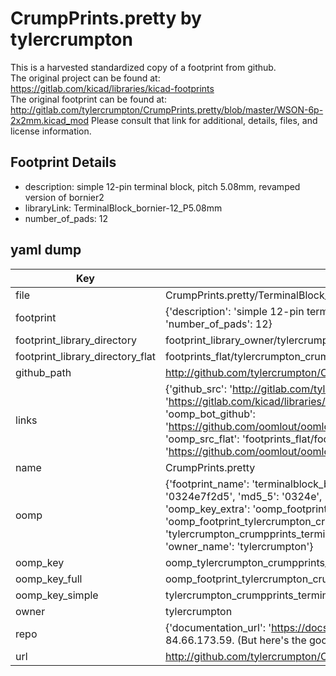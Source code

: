 # CrumpPrints.pretty by tylercrumpton  
This is a harvested standardized copy of a footprint from github.  
The original project can be found at:  
https://gitlab.com/kicad/libraries/kicad-footprints  
The original footprint can be found at:
http://gitlab.com/tylercrumpton/CrumpPrints.pretty/blob/master/WSON-6p-2x2mm.kicad_mod
Please consult that link for additional, details, files, and license information.  
## Footprint Details
* description: simple 12-pin terminal block, pitch 5.08mm, revamped version of bornier2  
* libraryLink: TerminalBlock_bornier-12_P5.08mm  
* number_of_pads: 12  
## yaml dump  
| Key | Value |  
| --- | --- |  
| file | CrumpPrints.pretty/TerminalBlock_bornier-12_P5.08mm.kicad_mod |  
| footprint | {'description': 'simple 12-pin terminal block, pitch 5.08mm, revamped version of bornier2', 'libraryLink': 'TerminalBlock_bornier-12_P5.08mm', 'number_of_pads': 12} |  
| footprint_library_directory | footprint_library_owner/tylercrumpton_CrumpPrints.pretty |  
| footprint_library_directory_flat | footprints_flat/tylercrumpton_crumpprints_terminalblock_bornier_12_p5_08mm/working |  
| github_path | http://github.com/tylercrumpton/CrumpPrints.pretty/blob/master/TerminalBlock_bornier-12_P5.08mm.kicad_mod |  
| links | {'github_src': 'http://gitlab.com/tylercrumpton/CrumpPrints.pretty/blob/master/WSON-6p-2x2mm.kicad_mod', 'github_src_repo': 'https://gitlab.com/kicad/libraries/kicad-footprints', 'oomp_bot': 'footprints/tylercrumpton_crumpprints_terminalblock_bornier_12_p5_08mm/working', 'oomp_bot_github': 'https://github.com/oomlout/oomlout_oomp_footprint_bot/tree/main/footprints/tylercrumpton_crumpprints_terminalblock_bornier_12_p5_08mm/working', 'oomp_src_flat': 'footprints_flat/footprints_flat/tylercrumpton_crumpprints_terminalblock_bornier_12_p5_08mm/working', 'oomp_src_flat_github': 'https://github.com/oomlout/oomlout_oomp_footprint_src/tree/main/footprints_flat/tylercrumpton_crumpprints_terminalblock_bornier_12_p5_08mm/working'} |  
| name | CrumpPrints.pretty |  
| oomp | {'footprint_name': 'terminalblock_bornier_12_p5_08mm', 'library_name': 'crumpprints', 'md5': '0324e7f2d5c21ebd0c8902ffafbf8c4d', 'md5_10': '0324e7f2d5', 'md5_5': '0324e', 'md5_6': '0324e7', 'oomp_key': 'oomp_tylercrumpton_crumpprints_terminalblock_bornier_12_p5_08mm', 'oomp_key_extra': 'oomp_footprint_tylercrumpton_crumpprints_terminalblock_bornier_12_p5_08mm', 'oomp_key_full': 'oomp_footprint_tylercrumpton_crumpprints_terminalblock_bornier_12_p5_08mm_0324e7', 'oomp_key_simple': 'tylercrumpton_crumpprints_terminalblock_bornier_12_p5_08mm', 'original_filename': 'CrumpPrints.pretty/TerminalBlock_bornier-12_P5.08mm.kicad_mod', 'owner_name': 'tylercrumpton'} |  
| oomp_key | oomp_tylercrumpton_crumpprints_terminalblock_bornier_12_p5_08mm |  
| oomp_key_full | oomp_footprint_tylercrumpton_crumpprints_terminalblock_bornier_12_p5_08mm |  
| oomp_key_simple | tylercrumpton_crumpprints_terminalblock_bornier_12_p5_08mm |  
| owner | tylercrumpton |  
| repo | {'documentation_url': 'https://docs.github.com/rest/overview/resources-in-the-rest-api#rate-limiting', 'message': "API rate limit exceeded for 84.66.173.59. (But here's the good news: Authenticated requests get a higher rate limit. Check out the documentation for more details.)"} |  
| url | http://github.com/tylercrumpton/CrumpPrints.pretty |  

